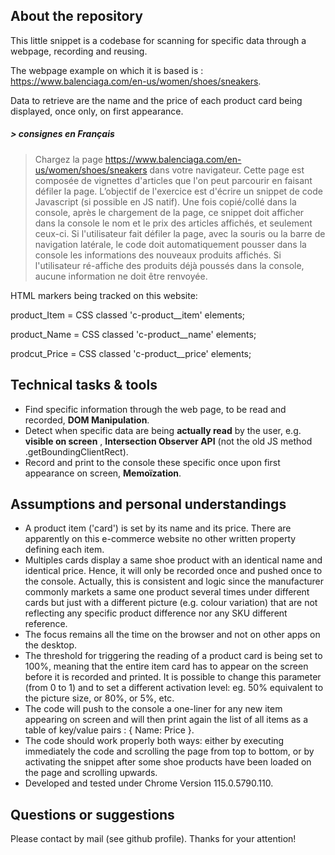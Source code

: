 ## About the repository
This little snippet is a codebase for scanning for specific data through a webpage, recording and reusing.

The webpage example on which it is based is : https://www.balenciaga.com/en-us/women/shoes/sneakers.

Data to retrieve are the name and the price of each product card being displayed, once only, on first appearance.


##### _> consignes en Français_
> Chargez la page https://www.balenciaga.com/en-us/women/shoes/sneakers dans votre navigateur.
> Cette page est composée de vignettes d'articles que l'on peut parcourir en faisant défiler la page.
> L’objectif de l'exercice est d'écrire un snippet de code Javascript (si possible en JS natif).
> Une fois copié/collé dans la console, après le chargement de la page, ce snippet doit afficher dans la console le nom et le prix des articles affichés, et seulement ceux-ci.
> Si l'utilisateur fait défiler la page, avec la souris ou la barre de navigation latérale, le code doit automatiquement pousser dans la console les informations des nouveaux produits affichés.
> Si l'utilisateur ré-affiche des produits déjà poussés dans la console, aucune information ne doit être renvoyée.

HTML markers being tracked on this website:

product_Item = CSS classed 'c-product__item' elements;

product_Name = CSS classed 'c-product__name' elements;

prodcut_Price = CSS classed 'c-product__price' elements;


## Technical tasks & tools
- Find specific information through the web page, to be read and recorded, **DOM Manipulation**.
- Detect when specific data are being __actually read__ by the user, e.g. __visible on screen__ , **Intersection Observer API** (not the old JS method .getBoundingClientRect).
- Record and print to the console these specific once upon first appearance on screen, **Memoïzation**.


## Assumptions and personal understandings
* A product item ('card') is set by its name and its price. There are apparently on this e-commerce website no other written property defining each item.
* Multiples cards display a same shoe product with an identical name and identical price. Hence, it will only be recorded once and pushed once to the console. Actually, this is consistent and logic since the manufacturer commonly markets a same one product several times under different cards but just with a different picture (e.g. colour variation) that are not reflecting any specific product difference nor any SKU different reference.
* The focus remains all the time on the browser and not on other apps on the desktop.
* The threshold for triggering the reading of a product card is being set to 100%, meaning that the entire item card has to appear on the screen before it is recorded and printed. It is possible to change this parameter (from 0 to 1) and to set a different activation level: eg. 50% equivalent to the picture size, or 80%, or 5%, etc.
* The code will push to the console a one-liner for any new item appearing on screen and will then print again the list of all items as a table of key/value pairs : { Name: Price }.
* The code should work properly both ways: either by executing immediately the code and scrolling the page from top to bottom, or by activating the snippet after some shoe products have been loaded on the page and scrolling upwards.
* Developed and tested under Chrome Version 115.0.5790.110.


## Questions or suggestions
Please contact by mail (see github profile). Thanks for your attention!